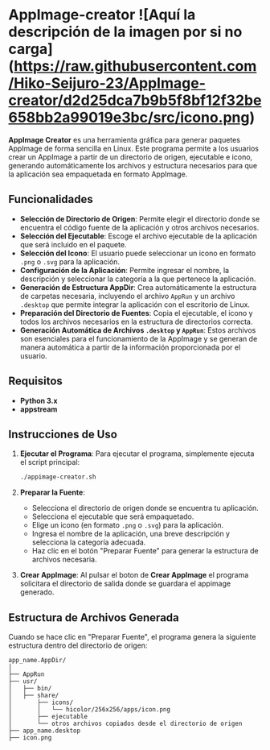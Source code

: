 # AppImage-creator <span>![</span><span>Aquí la descripción de la imagen por si no carga</span><span>]</span><span>(</span><span>https://raw.githubusercontent.com/Hiko-Seijuro-23/AppImage-creator/d2d25dca7b9b5f8bf12f32be658bb2a99019e3bc/src/icono.png</span><span>)</span>

**AppImage Creator** es una herramienta gráfica para generar paquetes AppImage de forma sencilla en Linux. Este programa permite a los usuarios crear un AppImage a partir de un directorio de origen, ejecutable e icono, generando automáticamente los archivos y estructura necesarios para que la aplicación sea empaquetada en formato AppImage.

## Funcionalidades

- **Selección de Directorio de Origen**: Permite elegir el directorio donde se encuentra el código fuente de la aplicación y otros archivos necesarios.
- **Selección del Ejecutable**: Escoge el archivo ejecutable de la aplicación que será incluido en el paquete.
- **Selección del Icono**: El usuario puede seleccionar un icono en formato `.png` o `.svg` para la aplicación.
- **Configuración de la Aplicación**: Permite ingresar el nombre, la descripción y seleccionar la categoría a la que pertenece la aplicación.
- **Generación de Estructura AppDir**: Crea automáticamente la estructura de carpetas necesaria, incluyendo el archivo `AppRun` y un archivo `.desktop` que permite integrar la aplicación con el escritorio de Linux.
- **Preparación del Directorio de Fuentes**: Copia el ejecutable, el icono y todos los archivos necesarios en la estructura de directorios correcta.
- **Generación Automática de Archivos `.desktop` y `AppRun`**: Estos archivos son esenciales para el funcionamiento de la AppImage y se generan de manera automática a partir de la información proporcionada por el usuario.

## Requisitos

- **Python 3.x**
- **appstream**
  
## Instrucciones de Uso

1. **Ejecutar el Programa**:
   Para ejecutar el programa, simplemente ejecuta el script principal:
   ```bash
   ./appimage-creator.sh
   ```

2. **Preparar la Fuente**:
   - Selecciona el directorio de origen donde se encuentra tu aplicación.
   - Selecciona el ejecutable que será empaquetado.
   - Elige un icono (en formato `.png` o `.svg`) para la aplicación.
   - Ingresa el nombre de la aplicación, una breve descripción y selecciona la categoría adecuada.
   - Haz clic en el botón "Preparar Fuente" para generar la estructura de archivos necesaria.

3. **Crear AppImage**:
   Al pulsar el boton de **Crear AppImage** el programa solicitara el directorio de salida donde se guardara el appimage generado.

## Estructura de Archivos Generada

Cuando se hace clic en "Preparar Fuente", el programa genera la siguiente estructura dentro del directorio de origen:

```
app_name.AppDir/
│
├── AppRun
├── usr/
│   ├── bin/
│   ├── share/
│       ├── icons/
│       │   └── hicolor/256x256/apps/icon.png
│       ├── ejecutable
│       └── otros archivos copiados desde el directorio de origen
├── app_name.desktop
├── icon.png
```

